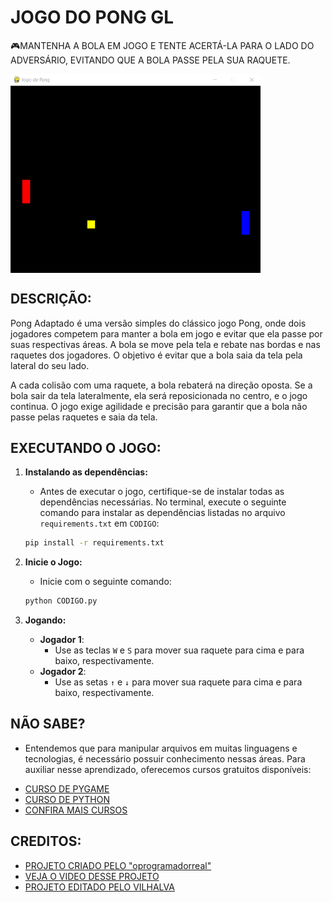 # JOGO DO PONG GL
🎮MANTENHA A BOLA EM JOGO E TENTE ACERTÁ-LA PARA O LADO DO ADVERSÁRIO, EVITANDO QUE A BOLA PASSE PELA SUA RAQUETE.

<img src="FOTO.png" align="center" width="400"> <br>

## DESCRIÇÃO:
Pong Adaptado é uma versão simples do clássico jogo Pong, onde dois jogadores competem para manter a bola em jogo e evitar que ela passe por suas respectivas áreas. A bola se move pela tela e rebate nas bordas e nas raquetes dos jogadores. O objetivo é evitar que a bola saia da tela pela lateral do seu lado.

A cada colisão com uma raquete, a bola rebaterá na direção oposta. Se a bola sair da tela lateralmente, ela será reposicionada no centro, e o jogo continua. O jogo exige agilidade e precisão para garantir que a bola não passe pelas raquetes e saia da tela.

## EXECUTANDO O JOGO:
1. **Instalando as dependências:**
   - Antes de executar o jogo, certifique-se de instalar todas as dependências necessárias. No terminal, execute o seguinte comando para instalar as dependências listadas no arquivo `requirements.txt` em `CODIGO`:
   ```bash
   pip install -r requirements.txt
   ```

2. **Inicie o Jogo:**
   - Inicie com o seguinte comando:
   ```bash
   python CODIGO.py
   ```

3. **Jogando:**
   - **Jogador 1**:
      - Use as teclas `W` e `S` para mover sua raquete para cima e para baixo, respectivamente.
   - **Jogador 2**:
      - Use as setas `↑` e `↓` para mover sua raquete para cima e para baixo, respectivamente.

## NÃO SABE?
- Entendemos que para manipular arquivos em muitas linguagens e tecnologias, é necessário possuir conhecimento nessas áreas. Para auxiliar nesse aprendizado, oferecemos cursos gratuitos disponíveis:
* [CURSO DE PYGAME](https://github.com/VILHALVA/CURSO-DE-PYGAME)
* [CURSO DE PYTHON](https://github.com/VILHALVA/CURSO-DE-PYTHON)
* [CONFIRA MAIS CURSOS](https://github.com/VILHALVA?tab=repositories&q=+topic:CURSO)

## CREDITOS:
- [PROJETO CRIADO PELO "oprogramadorreal"](https://github.com/oprogramadorreal/Prong.py)
- [VEJA O VIDEO DESSE PROJETO](https://youtu.be/Is3q5Bbs9zA?si=a4ml_4csCqSN-omV)
- [PROJETO EDITADO PELO VILHALVA](https://github.com/VILHALVA)






